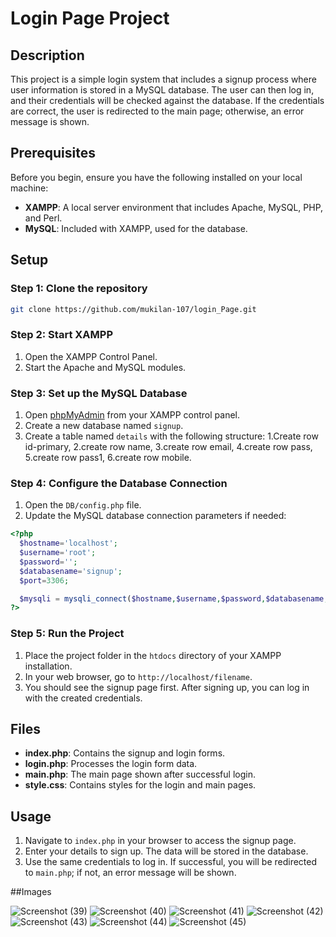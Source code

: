 # Login Page Project

## Description

This project is a simple login system that includes a signup process where user information is stored in a MySQL database. The user can then log in, and their credentials will be checked against the database. If the credentials are correct, the user is redirected to the main page; otherwise, an error message is shown.

## Prerequisites

Before you begin, ensure you have the following installed on your local machine:
- **XAMPP**: A local server environment that includes Apache, MySQL, PHP, and Perl.
- **MySQL**: Included with XAMPP, used for the database.

## Setup

### Step 1: Clone the repository

```bash
git clone https://github.com/mukilan-107/login_Page.git
```

### Step 2: Start XAMPP

1. Open the XAMPP Control Panel.
2. Start the Apache and MySQL modules.

### Step 3: Set up the MySQL Database

1. Open [phpMyAdmin](http://localhost/phpmyadmin/) from your XAMPP control panel.
2. Create a new database named `signup`.
3. Create a table named `details` with the following structure:
   1.Create row id-primary,
   2.create row name,
   3.create row email,
   4.create row pass,
   5.create row pass1,
   6.create row mobile.

### Step 4: Configure the Database Connection

1. Open the `DB/config.php` file.
2. Update the MySQL database connection parameters if needed:

```php
<?php
  $hostname='localhost';
  $username='root';
  $password='';
  $databasename='signup';
  $port=3306;

  $mysqli = mysqli_connect($hostname,$username,$password,$databasename,$port);
?>
```

### Step 5: Run the Project

1. Place the project folder in the `htdocs` directory of your XAMPP installation.
2. In your web browser, go to `http://localhost/filename`.
3. You should see the signup page first. After signing up, you can log in with the created credentials.

## Files

- **index.php**: Contains the signup and login forms.
- **login.php**: Processes the login form data.
- **main.php**: The main page shown after successful login.
- **style.css**: Contains styles for the login and main pages.

## Usage

1. Navigate to `index.php` in your browser to access the signup page.
2. Enter your details to sign up. The data will be stored in the database.
3. Use the same credentials to log in. If successful, you will be redirected to `main.php`; if not, an error message will be shown.

##Images

![Screenshot (39)](https://github.com/user-attachments/assets/9bde3e6a-14b9-418f-b07e-0ec1df752415)
![Screenshot (40)](https://github.com/user-attachments/assets/e1fdea0b-b9e4-4093-b301-9461e6382a57)
![Screenshot (41)](https://github.com/user-attachments/assets/a93a4ab4-ee64-45c0-88c2-c5831dfe60a6)
![Screenshot (42)](https://github.com/user-attachments/assets/f8877cda-a6d6-4402-ae21-85152db17c60)
![Screenshot (43)](https://github.com/user-attachments/assets/47a702b8-730a-4032-8f49-64dc844fd989)
![Screenshot (44)](https://github.com/user-attachments/assets/d99d6c7d-02c0-4b61-8130-2845d8c14343)
![Screenshot (45)](https://github.com/user-attachments/assets/536deb9c-d5cf-4cb4-b5c7-71ccff56d8d6)
